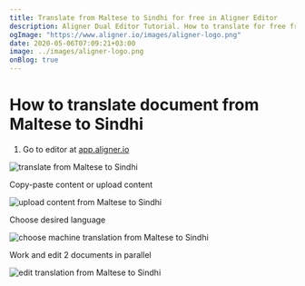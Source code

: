```yaml
---
title: Translate from Maltese to Sindhi for free in Aligner Editor
description: Aligner Dual Editor Tutorial. How to translate for free from Maltese to Sindhi. Aligner is multilingual document management platform. 
ogImage: "https://www.aligner.io/images/aligner-logo.png"
date: 2020-05-06T07:09:21+03:00
image: ../images/aligner-logo.png
onBlog: true
---
```


# How to translate document from Maltese to Sindhi

1. Go to editor at [app.aligner.io](https://app.aligner.io "Aligner App web page")

![translate from Maltese to Sindhi](../aligner-blank-editor.png "translate from Maltese to Sindhi")

Copy-paste content or upload content

![upload content from Maltese to Sindhi](../aligner-uploaded-document.png "upload content from Maltese to Sindhi")

Choose desired language

![choose machine translation from Maltese to Sindhi](../aligner-language-dropdown.png "choose machine translation from Maltese to Sindhi")

Work and edit 2 documents in parallel

![edit translation from Maltese to Sindhi](../aligner-double-sitded-editor.png "edit translation from Maltese to Sindhi")

